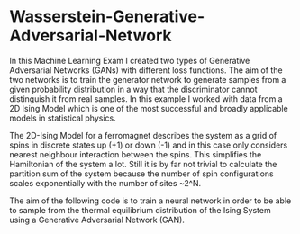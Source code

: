 # Wasserstein-Generative-Adversarial-Network
In this Machine Learning Exam I created two types of Generative Adversarial Networks (GANs) with different loss functions. The aim of the two networks is to train the generator network to generate samples from a given probability distribution in a way that the discriminator cannot distinguish it from real samples. In this example I worked with data from a 2D Ising Model which is one of the most successful and broadly applicable models in statistical physics.  

The 2D-Ising Model for a ferromagnet describes the system as a grid of spins in discrete states up (+1) or down (-1) and in this case only considers nearest neighbour interaction between the spins. This simplifies the Hamiltonian of the system a lot. Still it is by far not trivial to calculate the partition sum of the system because the number of spin configurations scales exponentially with the number of sites ~2^N. 

The aim of the following code is to train a neural network in order to be able to sample from the thermal equilibrium distribution of the Ising System using a Generative Adversarial Network (GAN).    
